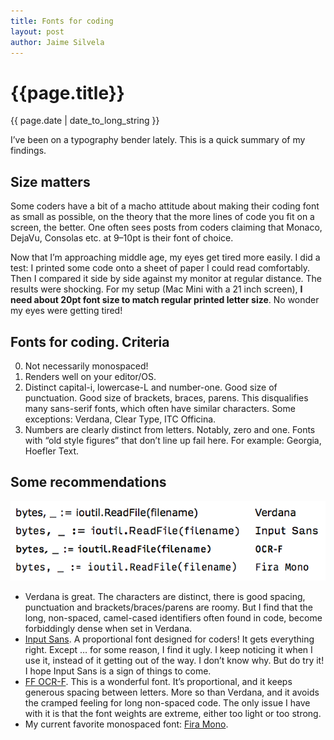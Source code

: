 ```yaml
---
title: Fonts for coding
layout: post
author: Jaime Silvela
---
```

<h1>{{page.title}}</h1>
<p>{{ page.date | date_to_long_string }}</p>

I’ve been on a typography bender lately. This is a quick summary of my findings.

## Size matters
Some coders have a bit of a macho attitude  about making their coding font as small as possible, on the theory that the more lines of code you fit on a screen, the better. One often sees posts from coders claiming that Monaco, DejaVu, Consolas etc. at 9–10pt is their font of choice.

Now that I’m approaching middle age, my eyes get tired more easily. I did a test: I printed some code onto a sheet of paper I could read comfortably. Then I compared it side by side against my monitor at regular distance. The results were shocking. For my setup (Mac Mini with a 21 inch screen), **I need about 20pt font size to match regular printed letter size**. No wonder my eyes were getting tired!

## Fonts for coding. Criteria
0. Not necessarily monospaced!
1. Renders well on your editor/OS.
2. Distinct capital-i, lowercase-L and number-one. Good size of punctuation. Good size of brackets, braces, parens.
This disqualifies many sans-serif fonts, which often have similar characters. Some exceptions: Verdana, Clear Type, ITC Officina.
3. Numbers are clearly distinct from letters. Notably, zero and one. Fonts with “old style figures” that don’t line up fail here. For example: Georgia, Hoefler Text.

## Some recommendations
![Font comparison: Verdana, Input, OCR-F, Fira Mono](/images/Font-comparison.png)

* Verdana is great. The characters are distinct, there is good spacing, punctuation and brackets/braces/parens are roomy.
But I find that the long, non-spaced, camel-cased identifiers often found in code, become forbiddingly dense when set in Verdana.
* [Input Sans](http://input.fontbureau.com/preview). A proportional font designed for coders! It gets everything right. Except … for some reason, I find it ugly. I keep noticing it when I use it, instead of it getting out of the way. I don’t know why. But do try it!
I hope Input Sans is a sign of things to come.
* [FF OCR-F](https://www.fontfont.com/fonts/ocr-f). This is a wonderful font. It’s proportional, and it keeps generous spacing between letters. More so than Verdana, and it avoids the cramped feeling for long non-spaced code. The only issue I have with it is that the font weights are extreme, either too light or too strong.
* My current favorite monospaced font: [Fira Mono](http://mozilla.github.io/Fira/).

